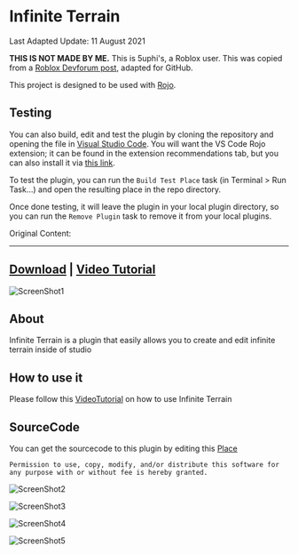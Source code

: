 # Infinite Terrain

Last Adapted Update: 11 August 2021

**THIS IS NOT MADE BY ME.** This is 5uphi's, a Roblox user. This was copied from a [Roblox Devforum post](https://devforum.roblox.com/t/infinite-terrain-plugin/1405906), adapted for GitHub.

This project is designed to be used with [Rojo](https://rojo.space/).

## Testing

You can also build, edit and test the plugin by cloning the repository and opening the file in [Visual Studio Code](https://code.visualstudio.com/). You will want the VS Code Rojo extension; it can be found in the extension recommendations tab, but you can also install it via [this link](https://marketplace.visualstudio.com/items?itemName=evaera.vscode-rojo).

To test the plugin, you can run the `Build Test Place` task (in Terminal > Run Task...) and open the resulting place in the repo directory.

Once done testing, it will leave the plugin in your local plugin directory, so you can run the `Remove Plugin` task to remove it from your local plugins.

Original Content:
___

## [Download](https://www.roblox.com/library/7229545707) | [Video Tutorial](https://youtu.be/NTF3PSTXXMo)

![ScreenShot1](https://doy2mn9upadnk.cloudfront.net/uploads/default/optimized/4X/d/c/b/dcb6f6986a126b636cc3fef883e41d5cacb090bf_2_1026x750.png)

## About

Infinite Terrain is a plugin that easily allows you to create and edit infinite terrain inside of studio

## How to use it

Please follow this [VideoTutorial](https://youtu.be/NTF3PSTXXMo) on how to use Infinite Terrain

## SourceCode

You can get the sourcecode to this plugin by editing this [Place](https://www.roblox.com/games/7151712212)

`Permission to use, copy, modify, and/or distribute this software for any purpose with or without fee is hereby granted.`

![ScreenShot2](https://doy2mn9upadnk.cloudfront.net/uploads/default/optimized/4X/a/2/1/a21f9b575abfbb58e8dcc02821047939b90074c4_2_1366x998.jpeg)

![ScreenShot3](https://doy2mn9upadnk.cloudfront.net/uploads/default/optimized/4X/c/b/9/cb95b4a11f843a77b8e904a09ba6ccb87c772492_2_1380x914.png)

![ScreenShot4](https://doy2mn9upadnk.cloudfront.net/uploads/default/original/4X/e/3/3/e3328bb3999ecb8130f24e2b517314e99cd4bc09.jpeg)

![ScreenShot5](https://doy2mn9upadnk.cloudfront.net/uploads/default/optimized/4X/4/3/9/4394b70441e1b05e67f2153d65e1a27dbd008a28_2_1380x960.jpeg)
